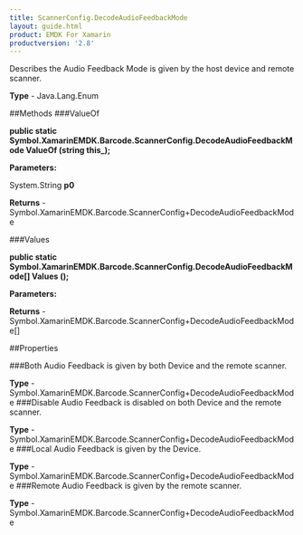 ```yaml
---
title: ScannerConfig.DecodeAudioFeedbackMode
layout: guide.html
product: EMDK For Xamarin 
productversion: '2.8' 
---
```

Describes the Audio Feedback Mode is given by the host device and remote scanner.

**Type** - Java.Lang.Enum

##Methods
###ValueOf

**public static Symbol.XamarinEMDK.Barcode.ScannerConfig.DecodeAudioFeedbackMode ValueOf (string this_);**


        

**Parameters:**

System.String **p0** 

**Returns** - Symbol.XamarinEMDK.Barcode.ScannerConfig+DecodeAudioFeedbackMode

###Values

**public static Symbol.XamarinEMDK.Barcode.ScannerConfig.DecodeAudioFeedbackMode[] Values ();**


        

**Parameters:**

**Returns** - Symbol.XamarinEMDK.Barcode.ScannerConfig+DecodeAudioFeedbackMode[]

##Properties

###Both
Audio Feedback is given by both Device and the remote scanner.

**Type** - Symbol.XamarinEMDK.Barcode.ScannerConfig+DecodeAudioFeedbackMode
###Disable
Audio Feedback is disabled on both Device and the remote scanner.

**Type** - Symbol.XamarinEMDK.Barcode.ScannerConfig+DecodeAudioFeedbackMode
###Local
Audio Feedback is given by the Device.

**Type** - Symbol.XamarinEMDK.Barcode.ScannerConfig+DecodeAudioFeedbackMode
###Remote
Audio Feedback is given by the remote scanner.

**Type** - Symbol.XamarinEMDK.Barcode.ScannerConfig+DecodeAudioFeedbackMode
